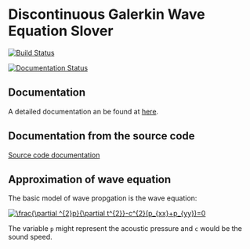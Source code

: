 # Discontinuous Galerkin Wave Equation Slover

[![Build Status](https://travis-ci.com/ShiqiHe000/DG_wave_c.svg?branch=master)](https://travis-ci.com/ShiqiHe000/DG_wave_c)

[![Documentation Status](https://readthedocs.org/projects/dg-wave-c/badge/?version=latest)](https://dg-wave-c.readthedocs.io/en/latest/?badge=latest)

## Documentation
A detailed documentation an be found at [here](https://dg-wave-c.readthedocs.io/en/latest/).

## Documentation from the source code
[Source code documentation]( https://shiqihe000.github.io/DG_wave_c/doxygen/html/index.html)

## Approximation of wave equation
The basic model of wave propgation is the wave equation:

<a href="https://www.codecogs.com/eqnedit.php?latex=\frac{\partial&space;^{2}p}{\partial&space;t^{2}}-c^{2}(p_{xx}&plus;p_{yy})=0" target="_blank"><img src="https://latex.codecogs.com/gif.latex?\frac{\partial&space;^{2}p}{\partial&space;t^{2}}-c^{2}(p_{xx}&plus;p_{yy})=0" title="\frac{\partial ^{2}p}{\partial t^{2}}-c^{2}(p_{xx}+p_{yy})=0" /></a>

The variable `p` might represent the acoustic pressure and `c` would be the sound speed. 
